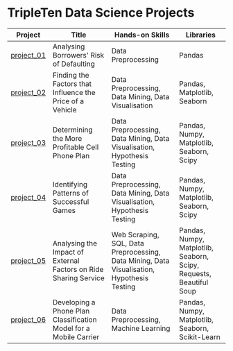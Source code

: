 # TripleTen Data Science Projects

| Project | Title | Hands-on Skills | Libraries |
| ------------- | ------------- | ------------- | ------------- |
| [project_01](project_01) | Analysing Borrowers' Risk of Defaulting | Data Preprocessing | Pandas |
| [project_02](project_02) | Finding the Factors that Influence the Price of a Vehicle | Data Preprocessing, Data Mining, Data Visualisation | Pandas, Matplotlib, Seaborn |
| [project_03](project_03) | Determining the More Profitable Cell Phone Plan | Data Preprocessing, Data Mining, Data Visualisation, Hypothesis Testing | Pandas, Numpy, Matplotlib, Seaborn, Scipy |
| [project_04](project_04) | Identifying Patterns of Successful Games | Data Preprocessing, Data Mining, Data Visualisation, Hypothesis Testing | Pandas, Numpy, Matplotlib, Seaborn, Scipy |
| [project_05](project_05) | Analysing the Impact of External Factors on Ride Sharing Service | Web Scraping, SQL, Data Preprocessing, Data Mining, Data Visualisation, Hypothesis Testing | Pandas, Numpy, Matplotlib, Seaborn, Scipy, Requests, Beautiful Soup |
| [project_06](project_06) | Developing a Phone Plan Classification Model for a Mobile Carrier | Data Preprocessing, Machine Learning | Pandas, Numpy, Matplotlib, Seaborn, Scikit-Learn |
